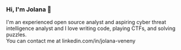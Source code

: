 ### Hi, I'm Jolana 👋
I'm an experienced open source analyst and aspiring cyber threat intelligence analyst and I love writing code, playing CTFs, and solving puzzles.</br>
You can contact me at linkedin.com/in/jolana-veneny 

<!--
**jolana-veneny/jolana-veneny** is a ✨ _special_ ✨ repository because its `README.md` (this file) appears on your GitHub profile.

Here are some ideas to get you started:

- 🔭 I’m currently working on ...
- 🌱 I’m currently learning ...
- 👯 I’m looking to collaborate on ...
- 🤔 I’m looking for help with ...
- 💬 Ask me about ...
- 📫 How to reach me: ...
- 😄 Pronouns: ...
- ⚡ Fun fact: ...
-->
